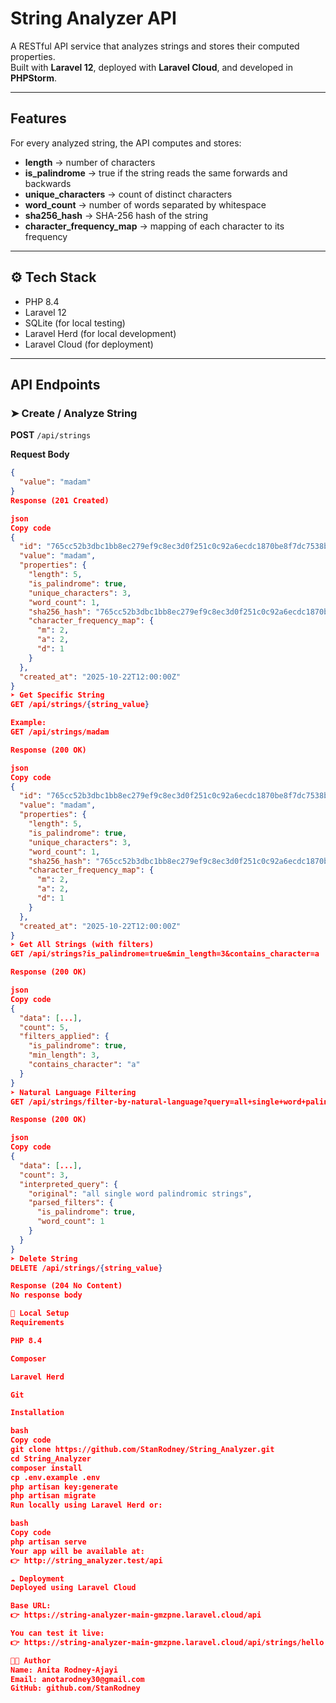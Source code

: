 # String Analyzer API

A RESTful API service that analyzes strings and stores their computed properties.  
Built with **Laravel 12**, deployed with **Laravel Cloud**, and developed in **PHPStorm**.

---

## Features

For every analyzed string, the API computes and stores:

- **length** → number of characters
- **is_palindrome** → true if the string reads the same forwards and backwards
- **unique_characters** → count of distinct characters
- **word_count** → number of words separated by whitespace
- **sha256_hash** → SHA-256 hash of the string
- **character_frequency_map** → mapping of each character to its frequency

---

## ⚙️ Tech Stack

- PHP 8.4
- Laravel 12
- SQLite (for local testing)
- Laravel Herd (for local development)
- Laravel Cloud (for deployment)

---

## API Endpoints

### ➤ Create / Analyze String
**POST** `/api/strings`

**Request Body**
```json
{
  "value": "madam"
}
Response (201 Created)

json
Copy code
{
  "id": "765cc52b3dbc1bb8ec279ef9c8ec3d0f251c0c92a6ecdc1870be8f7dc7538b21",
  "value": "madam",
  "properties": {
    "length": 5,
    "is_palindrome": true,
    "unique_characters": 3,
    "word_count": 1,
    "sha256_hash": "765cc52b3dbc1bb8ec279ef9c8ec3d0f251c0c92a6ecdc1870be8f7dc7538b21",
    "character_frequency_map": {
      "m": 2,
      "a": 2,
      "d": 1
    }
  },
  "created_at": "2025-10-22T12:00:00Z"
}
➤ Get Specific String
GET /api/strings/{string_value}

Example:
GET /api/strings/madam

Response (200 OK)

json
Copy code
{
  "id": "765cc52b3dbc1bb8ec279ef9c8ec3d0f251c0c92a6ecdc1870be8f7dc7538b21",
  "value": "madam",
  "properties": {
    "length": 5,
    "is_palindrome": true,
    "unique_characters": 3,
    "word_count": 1,
    "sha256_hash": "765cc52b3dbc1bb8ec279ef9c8ec3d0f251c0c92a6ecdc1870be8f7dc7538b21",
    "character_frequency_map": {
      "m": 2,
      "a": 2,
      "d": 1
    }
  },
  "created_at": "2025-10-22T12:00:00Z"
}
➤ Get All Strings (with filters)
GET /api/strings?is_palindrome=true&min_length=3&contains_character=a

Response (200 OK)

json
Copy code
{
  "data": [...],
  "count": 5,
  "filters_applied": {
    "is_palindrome": true,
    "min_length": 3,
    "contains_character": "a"
  }
}
➤ Natural Language Filtering
GET /api/strings/filter-by-natural-language?query=all+single+word+palindromic+strings

Response (200 OK)

json
Copy code
{
  "data": [...],
  "count": 3,
  "interpreted_query": {
    "original": "all single word palindromic strings",
    "parsed_filters": {
      "is_palindrome": true,
      "word_count": 1
    }
  }
}
➤ Delete String
DELETE /api/strings/{string_value}

Response (204 No Content)
No response body

🧩 Local Setup
Requirements

PHP 8.4

Composer

Laravel Herd

Git

Installation

bash
Copy code
git clone https://github.com/StanRodney/String_Analyzer.git
cd String_Analyzer
composer install
cp .env.example .env
php artisan key:generate
php artisan migrate
Run locally using Laravel Herd or:

bash
Copy code
php artisan serve
Your app will be available at:
👉 http://string_analyzer.test/api

☁️ Deployment
Deployed using Laravel Cloud

Base URL:
👉 https://string-analyzer-main-gmzpne.laravel.cloud/api

You can test it live:
👉 https://string-analyzer-main-gmzpne.laravel.cloud/api/strings/hello

👩‍💻 Author
Name: Anita Rodney-Ajayi
Email: anotarodney30@gmail.com
GitHub: github.com/StanRodney


